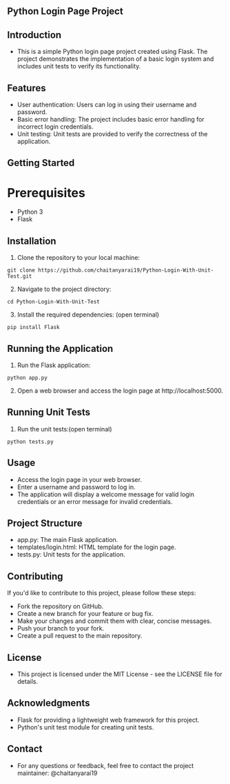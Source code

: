 ## Python Login Page Project

## Introduction
- This is a simple Python login page project created using Flask. The project demonstrates the implementation of a basic login system and includes unit tests to verify its functionality.

## Features
- User authentication: Users can log in using their username and password.
- Basic error handling: The project includes basic error handling for incorrect login credentials.
- Unit testing: Unit tests are provided to verify the correctness of the application.

## Getting Started
# Prerequisites

- Python 3
- Flask
  
## Installation
1. Clone the repository to your local machine:
```
git clone https://github.com/chaitanyarai19/Python-Login-With-Unit-Test.git
```
2. Navigate to the project directory:
```
cd Python-Login-With-Unit-Test
```
3. Install the required dependencies: (open terminal)
```
pip install Flask
```
## Running the Application
1. Run the Flask application:
```
python app.py
```
2. Open a web browser and access the login page at http://localhost:5000.

## Running Unit Tests

1. Run the unit tests:(open terminal)
```
python tests.py
```
## Usage
- Access the login page in your web browser.
- Enter a username and password to log in.
- The application will display a welcome message for valid login credentials or an error message for invalid credentials.

## Project Structure

- app.py: The main Flask application.
- templates/login.html: HTML template for the login page.
- tests.py: Unit tests for the application.

## Contributing
If you'd like to contribute to this project, please follow these steps:

- Fork the repository on GitHub.
- Create a new branch for your feature or bug fix.
- Make your changes and commit them with clear, concise messages.
- Push your branch to your fork.
- Create a pull request to the main repository.

## License
- This project is licensed under the MIT License - see the LICENSE file for details.

## Acknowledgments
- Flask for providing a lightweight web framework for this project.
- Python's unit test module for creating unit tests.
  
## Contact
- For any questions or feedback, feel free to contact the project maintainer: @chaitanyarai19
